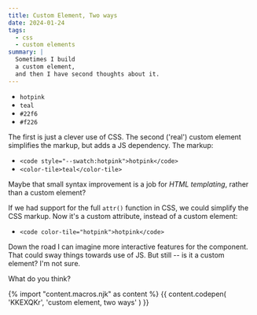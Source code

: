 ```yaml
---
title: Custom Element, Two ways
date: 2024-01-24
tags:
  - css
  - custom elements
summary: |
  Sometimes I build
  a custom element,
  and then I have second thoughts about it.
---
```


- <code style="--swatch:hotpink">hotpink</code>
- <code><color-tile>teal</color-tile></code>
- <code style="--swatch:#22f6">#22f6</code>
- <code><color-tile>#f226</color-tile></code>

The first is just
a clever use of CSS.
The second ('real') custom element
simplifies the markup,
but adds a JS dependency.
The markup:

- `<code style="--swatch:hotpink">hotpink</code>`
- `<color-tile>teal</color-tile>`

Maybe that small syntax improvement
is a job for
_HTML templating_,
rather than a custom element?

If we had support
for the full `attr()` function
in CSS,
we could simplify
the CSS markup.
Now it's a custom attribute,
instead of a custom element:

- `<code color-tile="hotpink">hotpink</code>`

Down the road
I can imagine more
interactive features
for the component.
That could sway things
towards use of JS.
But still --
is it a custom element?
I'm not sure.

What do you think?

{% import "content.macros.njk" as content %}
{{ content.codepen(
  'KKEXQKr',
  'custom element, two ways'
) }}

<script>
class ColorTile extends HTMLElement {
  static register(tagName) {
    if ("customElements" in window) {
      customElements.define(tagName || "color-tile", ColorTile);
    }
  }

  static observedAttributes = ['for-color'];

  static #appendShadowTemplate = (node) => {
    const template = document.createElement("template");
    template.innerHTML = `<span part="tile"></span><slot></slot>`;
    const shadowRoot = node.attachShadow({ mode: "open" });
    shadowRoot.appendChild(template.content.cloneNode(true));
  }

  static #adoptShadowStyles = (node) => {
    const shadowStyle = new CSSStyleSheet();
    shadowStyle.replaceSync(`
      [part=tile] {
        aspect-ratio: 1;
        background:
          linear-gradient(var(--tile-color), var(--tile-color)),
          linear-gradient(
            45deg,
            black 50%,
            white 50%
          )
        ;
        border: thin solid;
        content: '';
        display: inline-block;
        inline-size: 1em;
        margin-inline-end: 0.2ch;
      }
    `);
    node.shadowRoot.adoptedStyleSheets = [shadowStyle];
  }

  color;
  #tile;

  constructor() {
    super();
    ColorTile.#appendShadowTemplate(this);
    ColorTile.#adoptShadowStyles(this);

    this.#tile = this.shadowRoot.querySelector('[part=tile]');
  }

  attributeChangedCallback(attr) {
    if (attr === 'for-color') this.#applyColor();
  }

  connectedCallback() {
    this.#initColor();
    this.#applyColor();
  }

  disconnectedCallback() {
  }

  setColor(tileColor) { this.setAttribute('for-color', tileColor); }

  #initColor = () => {
    if (!this.color) this.setColor(this.innerText);
  }

  #applyColor = () => {
    this.color = this.getAttribute('for-color');
    this.#tile.style.setProperty('--tile-color', this.color);
  }
}

ColorTile.register();
</script>
